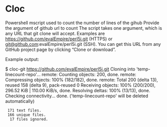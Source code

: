 # Cloc
Powershell mscript used to count the number of lines of the gihub
Provide the argument of github url to count
The script takes one argument, which is any URL that git clone will accept. Examples are https://github.com/evalEmpire/perl5i.git (HTTPS) or git@github.com:evalEmpire/perl5i.git (SSH). You can get this URL from any GitHub project page by clicking “Clone or download”.

Example output:

$ cloc-git https://github.com/evalEmpire/perl5i.git
Cloning into 'temp-linecount-repo'...
remote: Counting objects: 200, done.
remote: Compressing objects: 100% (182/182), done.
remote: Total 200 (delta 13), reused 158 (delta 9), pack-reused 0
Receiving objects: 100% (200/200), 296.52 KiB | 110.00 KiB/s, done.
Resolving deltas: 100% (13/13), done.
Checking connectivity... done.
('temp-linecount-repo' will be deleted automatically)


     171 text files.
     166 unique files.                                          
      17 files ignored.
